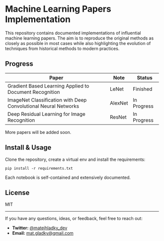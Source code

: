 # Machine Learning Papers Implementation
This repository contains documented implementations of influential machine learning papers. The aim is to reproduce the original methods as closely as possible in most cases while also highlighting the evolution of techniques from historical methods to modern practices.

## Progress
| Paper  | Note | Status |
|---|---|---|
|  Gradient Based Learning Applied to Document Recognition |  LeNet | Finished |
|  ImageNet Classification with Deep Convolutional Neural Networks | AlexNet | In Progress |
| Deep Residual Learning for Image Recognition | ResNet | In Progress | 

More papers will be added soon.

## Install & Usage
Clone the repository, create a virtual env and install the requirements:
```
pip install -r requirements.txt
```
Each notebook is self-contained and extensively documented.

## License
MIT

---

If you have any questions, ideas, or feedback, feel free to reach out:

- **Twitter:** [@matejhladky_dev](https://x.com/matejhladky_dev)
- **Email:** [mat.gladky@gmail.com](mailto:mat.gladky@gmail.com)
